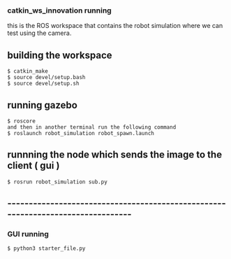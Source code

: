 ### catkin_ws_innovation running

this is the ROS workspace that contains the robot simulation where we can test using the camera.

## building the workspace

```
$ catkin_make  
$ source devel/setup.bash  
$ source devel/setup.sh  
```

## running gazebo
```
$ roscore    
and then in another terminal run the following command
$ roslaunch robot_simulation robot_spawn.launch
```

## runnning the node which sends the image to the client ( gui )
```
$ rosrun robot_simulation sub.py
```


## --------------------------------------------------------------------------------

### GUI running
```
$ python3 starter_file.py
```
